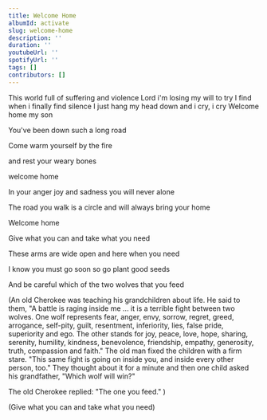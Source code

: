 ```yaml
---
title: Welcome Home
albumId: activate
slug: welcome-home
description: ''
duration: ''
youtubeUrl: ''
spotifyUrl: ''
tags: []
contributors: []
---
```


This world full of suffering and violence
Lord i'm losing my will to try
I find when i finally find silence
I just hang my head down and i cry, i cry
Welcome home my son

You've been down such a long road

Come warm yourself by the fire

and rest your weary bones

welcome home

In your anger joy and sadness you will never alone

The road you walk is a circle and will always bring your home

Welcome home



Give what you can and take what you need

These arms are wide open and here when you need

I know you must go soon so go plant good seeds

And be careful which of the two wolves that you feed



(An old Cherokee was teaching his grandchildren about life. He said to them, "A battle is raging inside me ... it is a terrible fight between two wolves. One wolf represents fear, anger, envy, sorrow, regret, greed, arrogance, self-pity, guilt, resentment, inferiority, lies, false pride, superiority and ego. The other stands for joy, peace, love, hope, sharing, serenity, humility, kindness, benevolence, friendship, empathy, generosity, truth, compassion and faith." The old man fixed the children with a firm stare. "This same fight is going on inside you, and inside every other person, too." They thought about it for a minute and then one child asked his grandfather, "Which wolf will win?"

The old Cherokee replied: "The one you feed." )



(Give what you can and take what you need)
